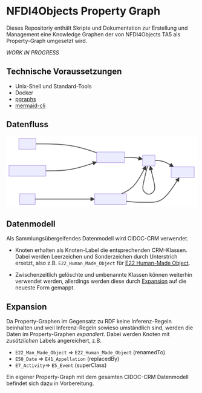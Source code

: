 # NFDI4Objects Property Graph

Dieses Repositoriy enthält Skripte und Dokumentation zur Erstellung und
Management eine Knowledge Graphen der von NFDI4Objects TA5 als Property-Graph
umgesetzt wird.

*WORK IN PROGRESS*

## Technische Voraussetzungen

- Unix-Shell und Standard-Tools
- Docker
- [pgraphs](https://www.npmjs.com/package/pgraphs)
- [mermaid-cli](https://www.npmjs.com/package/@mermaid-js/mermaid-cli)

## Datenfluss

![](data-flow.svg)

## Datenmodell

Als Sammlungsübergeifendes Datenmodell wird CIDOC-CRM verwendet.

- Knoten erhalten als Knoten-Label die entsprechenden CRM-Klassen. Dabei werden
  Leerzeichen und Sonderzeichen durch Unterstrich ersetzt, also z.B.
  `E22_Human_Made_Object` für
  [E22 Human-Made Object](https://cidoc-crm.org/html/cidoc_crm_v7.1.3_with_translations.html#E22).
 
- Zwischenzeitlich gelöschte und umbenannte Klassen können weiterhin verwendet werden, allerdings
  werden diese durch [Expansion](#expansion) auf die neueste Form gemappt.

## Expansion

Da Property-Graphen im Gegensatz zu RDF keine Inferenz-Regeln beinhalten und
weil Inferenz-Regeln sowieso umständlich sind, werden die Daten im Property-Graphen
*expandiert*. Dabei werden Knoten mit *zusätzlichen* Labels angereichert, z.B.

- `E22_Man_Made_Object` => `E22_Human_Made_Object` (renamedTo)
- `E50_Date` => `E41_Appellation` (replacedBy)
- `E7_Activity`=> `E5_Event` (superClass)

Ein eigener Property-Graph mit dem gesamten CIDOC-CRM Datenmodell befindet sich dazu
in Vorbereitung.

